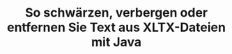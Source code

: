 ---
############################# Static ############################
layout: "auto-gen-gist"
draft: false
path: "de/redaction/java/text/xltx/"
otherformats: PDF DOC DOT DOCX DOCM DOTX DOTM RTF XLSX XLSM XLTM XLS XLT CSV PPT PPTX  PPS POT PPSX PPTM PPSM POTM 

############################# Head ############################
head_title: "Schwärzen Sie XLTX Text über exakte Phrase/regulären Ausdruck in Java"
head_description: "GroupDocs.Redactions Java API ermöglicht es Entwicklern, Text aus PDF DOC DOCX RTF XLSX CSV PPT PPTX und Bildern über exakte Phrasen oder reguläre Ausdrücke in Java zu redigieren"

############################# Header ############################
title: "So schwärzen, verbergen oder entfernen Sie Text aus XLTX-Dateien mit Java"
description: "GroupDocs.Redactions Java API ermöglicht es, vertraulichen Text aus Textverarbeitungsdokumenten, Arbeitsblättern, Präsentationen, PDFs und Bildern zu redigieren, auszublenden oder zu entfernen."

######################### Download Button #######################
button:
    enable: true

############################# About ############################
about:
    enable: true
    title: "Was ist Textredaktion?"
    content: |
        Textschwärzung ist der Prozess des Entfernens vertraulicher oder unerwünschter Texte oder Informationen aus digitalen Dokumenten, während der Rest des Dokuments oder Absatzes, der sie enthält, intakt bleibt. Die Schwärzung hilft Benutzern und Organisationen, ihre vertraulichen Informationen zu schützen, indem sie ausgeblendet oder dauerhaft entfernt werden. Mit der GroupDocs.Redaction Java API können Benutzer jetzt vertraulichen Text aus Textverarbeitungsdokumenten, Arbeitsblättern, Präsentationen, PDF- und Rasterbilddateien redigieren, ausblenden oder entfernen. Die API bietet eine Vielzahl von Optionen und Methoden zum Schwärzen privater Informationen in den Dokumenten. Es unterstützt das Suchen und Schwärzen mit exakten Übereinstimmungen oder regulären Ausdrücken, das Verwenden von textuellen (Ausnahmecodes) oder grafischen (farbige Rechtecke) Schwärzungen und vieles mehr. Probieren Sie es also aus und automatisieren Sie Ihren Dokumentenschwärzungsprozess, indem Sie die API herunterladen und ihre grundlegenden und erweiterten Funktionen erkunden.

############################# content ############################
steps:
    enable: true
    block:
    - title_left: "Schwärzen Sie XLTX exakte Phrase in Java"
      content_left: |
       GroupDocs.Redaction ermöglicht das einfache Schwärzen von sensiblen oder privaten Daten aus Ihren Dokumenten. Der beliebteste Schwärzungsfall ist das Entfernen eines Textes aus einem Dokument.

       Der folgende Code kann verwendet werden, um eine Textschwärzung auf einen bestimmten Teil eines Dokuments über eine exakte Phrase anzuwenden. Es ermöglicht Benutzern, den persönlichen genauen Ausdruck „Michal Clark“ durch einen persönlichen (oder einen beliebigen Freistellungscode) zu ersetzen.

      title_right: "Sensible Daten aus XLTX entfernen"
      content_right: |
        * Erstellen Sie eine Instanz der Klasse [Redactor](https://apireference.groupdocs.com/redaction/java/com.groupdocs.redaction/Redactor) und laden Sie die Datei XLTX hoch
        * Rufen Sie die Redactor.apply-Methode mit einer neuen Instanz der ExactPhraseRedaction-Klasse auf
        * Rufen Sie die Methode redactor.save mit dem Objekt auf [ExactPhraseRedaction](https://apireference.groupdocs.com/redaction/java/com.groupdocs.redaction.redactions/ExactPhraseRedaction)
        * Rufen Sie die Methode redactor.save auf, um die Änderungen zu speichern 

      gisthash: "3202859fc19b5dfd14e8f073b70a18f8"
      gistfile: "redact_exact_phrase.java"
      
    - title_left: "Groß- und Kleinschreibung von Text in XLTX"
      content_left: |
        Das folgende Beispiel ermöglicht es Benutzern, eine phasengenaue Schwärzung mit Berücksichtigung der Groß-/Kleinschreibung durchzuführen, um einen bestimmten Textblock in einem Dokument zu entfernen oder auszublenden. Standardmäßig wird bei der Suche nach der exakten Phase die Groß-/Kleinschreibung nicht beachtet.
        
      title_right: "Führen Sie eine Groß-/Kleinschreibung über Java durch"
      content_right: |
        * Erstellen Sie eine Instanz der Klasse [Redactor](https://apireference.groupdocs.com/redaction/java/com.groupdocs.redaction/Redactor) und laden Sie die Datei XLTX hoch
        * Rufen Sie die Redactor.apply-Methode mit einer neuen Instanz der ExactPhraseRedaction-Klasse auf
        * Rufen Sie die Methode redactor.save mit dem Objekt auf [ExactPhraseRedaction](https://apireference.groupdocs.com/redaction/java/com.groupdocs.redaction.redactions/ExactPhraseRedaction)
        * Rufen Sie die Methode redactor.save auf, um die Änderungen zu speichern
        
      gisthash: "a43e3ce358f93df92373b5441bc579fb"
      gistfile: "case_sensitive_redaction.java"

    - title_left: "Schwärzen Sie Text in XLTX über das Farbfeld"
      content_left: |
        Anstatt einen geschwärzten Text zu entfernen oder dort eine Zeichenfolge zu platzieren, ist es auch möglich, ein farbiges Kästchen über den geschwärzten Text zu legen. In diesem Fall wird der übereinstimmende Text entfernt und ein farbiges Rechteck wird über dem geschwärzten Text platziert.
        
      title_right: "Verwenden Sie das Farbfeld, um Text in Java zu entfernen"
      content_right: |
        * Erstellen Sie eine Instanz der Klasse [Redactor](https://apireference.groupdocs.com/redaction/java/com.groupdocs.redaction/Redactor) und laden Sie die Datei XLTX hoch
        * Rufen Sie die Redactor.apply-Methode mit einer neuen Instanz der ExactPhraseRedaction-Klasse auf
        * Rufen Sie die Methode redactor.save mit dem Objekt auf [ExactPhraseRedaction](https://apireference.groupdocs.com/redaction/java/com.groupdocs.redaction.redactions/ExactPhraseRedaction)
        * Rufen Sie die Methode redactor.save auf, um die Änderungen zu speichern
        
      gisthash: "6d83e791388b6834a372dc90f4b455f6"
      gistfile: "redact_text_using_color_box.java"

    - title_left: "System Anforderungen"
      content_left: |
        GroupDocs.Redaction für Java-APIs werden auf allen wichtigen Plattformen und Betriebssystemen unterstützt. Den vollständigen Leitfaden zu den Systemanforderungen finden Sie unter [Systemanforderungen](https://docs.groupdocs.com/redaction/java/system-requirements). Bevor Sie den folgenden Code ausführen, vergewissern Sie sich bitte, dass die folgenden Voraussetzungen auf Ihrem System installiert sind :
         * Betriebssysteme: Microsoft Windows, Linux, MacOS
         * Entwicklungsumgebung: NetBeans, Intellij IDEA, Eclipse usw
         * Java-Laufzeitumgebung: J2SE 6.0 und höher
         * Holen Sie sich die neueste Version von GroupDocs.Redaction für Java von [Maven](https://repository.groupdocs.com/webapp/#/artifacts/browse/tree/General/repo/com/groupdocs/groupdocs-redaction)
        
      title_right: "Warum GroupDocs.Redaction verwenden"
      content_right: |
        * Erlauben Sie Benutzern, benutzerdefinierte Dokumentformate und Arten von Schwärzungen hinzuzufügen
        * Es ist keine zusätzliche Software erforderlich, um vertrauliche Informationen zu entfernen
        * Möglichkeit, Seitenbereich-Rendering-Dokument als PDF festzulegen
        * Einfache Möglichkeit, verschiedene Arten von Metadaten zu schwärzen: Autorenname, Version, Titel, Thema, Beschreibung und vieles mehr
        * Extraktion von Dokumentinformationen - Dateityp, Seitenzahl usw.

demos:
    enable: true
        

more_formats:
    enable: true


back_to_top:
    enable: true
---